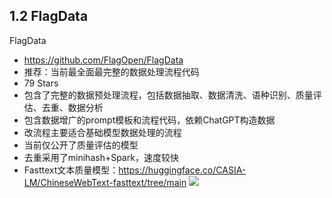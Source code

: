 ## 1.2 FlagData

FlagData
- https://github.com/FlagOpen/FlagData
- 推荐：当前最全面最完整的数据处理流程代码
- 79 Stars
- 包含了完整的数据预处理流程，包括数据抽取、数据清洗、语种识别、质量评估、去重、数据分析
- 包含数据增广的prompt模板和流程代码，依赖ChatGPT构造数据
- 改流程主要适合基础模型数据处理的流程
- 当前仅公开了质量评估的模型
- 去重采用了minihash+Spark，速度较快
- Fasttext文本质量模型：https://huggingface.co/CASIA-LM/ChineseWebText-fasttext/tree/main
![](.01_清洗工具_images/FlagData流程.png)